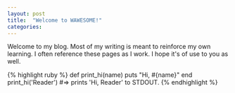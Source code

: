 ```yaml
---
layout: post
title:  "Welcome to WAWESOME!"
categories:
---
```


Welcome to my blog. Most of my writing is meant to reinforce my own learning. I often reference these pages as I work. I hope it's of use to you as well.

{% highlight ruby %}
def print_hi(name)
  puts "Hi, #{name}"
end
print_hi('Reader')
#=> prints 'Hi, Reader' to STDOUT.
{% endhighlight %}
